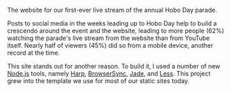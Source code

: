 The website for our first-ever live stream of the annual Hobo Day parade.

Posts to social media in the weeks leading up to Hobo Day help to build a crescendo around the event and the website, leading to more people (62%) watching the parade's live stream from the website than from YouTube itself. Nearly half of viewers (45%) did so from a mobile device, another record at the time.

This site stands out for another reason. To build it, I used a number of new [Node.js](https://nodejs.org/) tools, namely [Harp](http://harpjs.com/), [BrowserSync](http://www.browsersync.io/), [Jade](http://jade-lang.com/), and [Less](http://lesscss.org/). This project grew into the template we use for most of our static sites today.